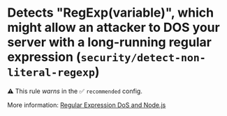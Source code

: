 # Detects "RegExp(variable)", which might allow an attacker to DOS your server with a long-running regular expression (`security/detect-non-literal-regexp`)

⚠️ This rule _warns_ in the ✅ `recommended` config.

<!-- end auto-generated rule header -->

More information: [Regular Expression DoS and Node.js](../regular-expression-dos-and-node.md)
